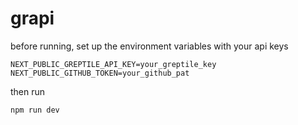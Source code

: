 # grapi

before running, set up the environment variables with your api keys

```
NEXT_PUBLIC_GREPTILE_API_KEY=your_greptile_key
NEXT_PUBLIC_GITHUB_TOKEN=your_github_pat
```

then run 

```
npm run dev
```